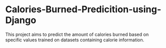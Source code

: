 # Calories-Burned-Predicition-using-Django
This project aims to predict the amount of calories burned based on specific values trained on datasets containing calorie information.



